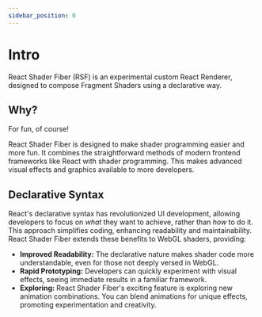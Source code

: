 ```yaml
---
sidebar_position: 0
---
```

# Intro

React Shader Fiber (RSF) is an experimental custom React Renderer, designed to compose Fragment Shaders using a
declarative way.

## Why?

For fun, of course!

React Shader Fiber is designed to make shader programming easier and more fun. It combines the straightforward methods
of modern frontend frameworks like React with shader programming. This makes advanced visual effects and graphics
available to more developers.

## Declarative Syntax

React's declarative syntax has revolutionized UI development, allowing developers to focus on *what* they want to
achieve, rather than *how* to do it. This approach simplifies coding, enhancing readability and maintainability. React
Shader Fiber extends these benefits to WebGL shaders, providing:

- **Improved Readability:** The declarative nature makes shader code more understandable, even for those not deeply
  versed in WebGL.
- **Rapid Prototyping:** Developers can quickly experiment with visual effects, seeing immediate results in a familiar
  framework.
- **Exploring:** React Shader Fiber's exciting feature is exploring new animation combinations. You can blend animations
  for unique effects, promoting experimentation and creativity.